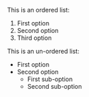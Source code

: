 This is an ordered list:
1. First option
2. Second option
3. Third option

This is an un-ordered list:
* First option
* Second option
  * First sub-option
  * Second sub-option
